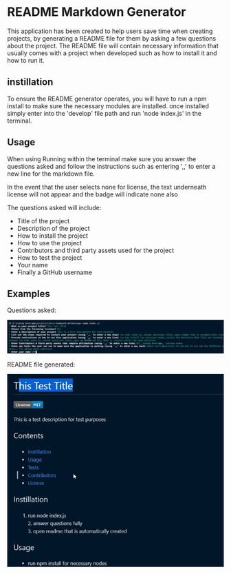 # README Markdown Generator

This application has been created to help users save time when creating projects, by generating a README file for them by asking a few questions about the project. The README file will contain necessary information that usually comes with a project when developed such as how to install it and how to run it.

## instillation

To ensure the README generator operates, you will have to run a npm install to make sure the necessary modules are installed. once installed simply enter into the 'develop' file path and run 'node index.js' in the terminal.

## Usage
When using Running within the terminal make sure you answer the questions asked and follow the instructions such as entering ',,' to enter a new line for the markdown file.

In the event that the user selects none for license, the text underneath license will not appear and the badge will indicate none also

The questions asked will include:
- Title of the project
- Description of the project
- How to install the project
- How to use the project
- Contributors and third party assets used for the project
- How to test the project
- Your name
- Finally a GitHub username

## Examples

Questions asked: 

![Questions Example](./Good-README-Guide/example.png)


README file generated:

![readme file Example](./Good-README-Guide/exampleTwo.png)